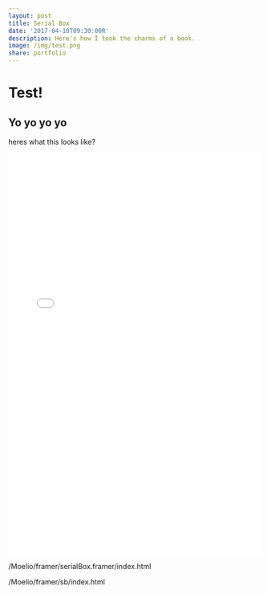 ```yaml
---
layout: post
title: Serial Box
date: '2017-04-10T09:30:00R'
description: Here's how I took the charms of a book.
image: /img/test.png
share: portfolio
---
```

    
# Test!
## Yo yo yo yo
    
heres what this looks like?

<iframe class="lazyload" src="/framer/sb/index.html" width="100%" height="800px" frameBorder="0"></iframe>

/Moelio/framer/serialBox.framer/index.html

/Moelio/framer/sb/index.html